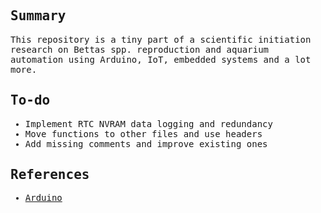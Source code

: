 <samp>
  <h2>Summary</h2>
  <p>
    This repository is a tiny part of a scientific initiation research on Bettas spp. reproduction and aquarium automation using Arduino, IoT, embedded systems and a lot more.
  </p>
  <h2>To-do</h2>
  <ul>
    <li>Implement RTC NVRAM data logging and redundancy</li>
    <li>Move functions to other files and use headers</li>
    <li>Add missing comments and improve existing ones</li>
  </ul>

  <h2>References</h2>
  <ul>
    <li><a href="https://www.arduino.cc/">Arduino</a></li>
  </ul>
</samp>
